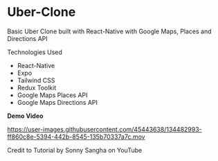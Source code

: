 # Uber-Clone
Basic Uber Clone built with React-Native with Google Maps, Places and Directions API

Technologies Used
- React-Native
- Expo
- Tailwind CSS
- Redux Toolkit
- Google Maps Places API 
- Google Maps Directions API


**Demo Video**


https://user-images.githubusercontent.com/45443638/134482993-ff860c8e-5394-442b-8545-135b70337a7c.mov



Credit to Tutorial by Sonny Sangha on YouTube
